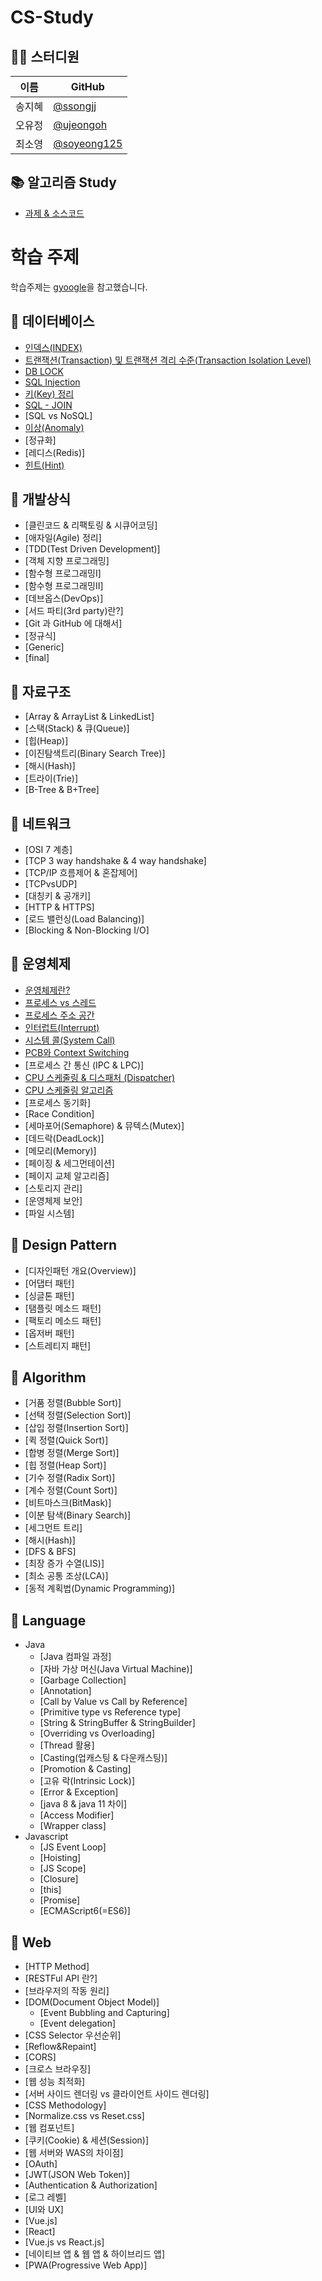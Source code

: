 # CS-Study


## 👨‍💻  스터디원

| 이름   | GitHub                                         |
| ------ | ---------------------------------------------- |
| 송지혜 | [@ssongjj](https://github.com/ssongjj) |
| 오유정 | [@ujeongoh](https://github.com/ujeongoh) |
| 최소영 | [@soyeong125](https://github.com/soyeong125) |


## 📚 알고리즘 Study

- [과제 & 소스코드](https://doc.clickup.com/9003125046/d/h/8ca1j9p-1182/90c5257cc64e0ba)

# 학습 주제
학습주제는 [gyoogle](https://github.com/gyoogle/tech-interview-for-developer)을 참고했습니다.

## 📌 데이터베이스
- [인덱스(INDEX)](https://github.com/amazinguss/cs_study/blob/main/DATABASE/Index.md)
- [트랜잭션(Transaction) 및 트랜잭션 격리 수준(Transaction Isolation Level)](https://github.com/amazinguss/cs_study/blob/main/DATABASE/Transaction.md)
- [DB LOCK](https://github.com/amazinguss/cs_study/blob/main/DATABASE/DB_lock.md)
- [SQL Injection](https://github.com/amazinguss/cs_study/blob/main/DATABASE/SQL%20Injection.md)
- [키(Key) 정리](https://github.com/amazinguss/cs_study/blob/main/DATABASE/Key_%EC%A0%95%EB%A6%AC)
- [SQL - JOIN](https://github.com/amazinguss/cs_study/blob/main/DATABASE/Join.md)
- [SQL vs NoSQL]
- [이상(Anomaly)](https://github.com/amazinguss/cs_study/blob/main/DATABASE/Anomaly.md)
- [정규화]
- [레디스(Redis)]
- [힌트(Hint)](https://github.com/amazinguss/cs_study/blob/main/DATABASE/Hint.md)

## 📌 개발상식

- [클린코드 & 리팩토링 & 시큐어코딩]
- [애자일(Agile) 정리]
- [TDD(Test Driven Development)]
- [객체 지향 프로그래밍]
- [함수형 프로그래밍Ⅰ]
- [함수형 프로그래밍Ⅱ]
- [데브옵스(DevOps)]
- [서드 파티(3rd party)란?]
- [Git 과 GitHub 에 대해서]
- [정규식]
- [Generic]
- [final]


## 📌 자료구조

- [Array & ArrayList & LinkedList]
- [스택(Stack) & 큐(Queue)]
- [힙(Heap)]
- [이진탐색트리(Binary Search Tree)]
- [해시(Hash)]
- [트라이(Trie)]
- [B-Tree & B+Tree]


## 📌 네트워크

- [OSI 7 계층]
- [TCP 3 way handshake & 4 way handshake]
- [TCP/IP 흐름제어 & 혼잡제어]
- [TCPvsUDP]
- [대칭키 & 공개키]
- [HTTP & HTTPS]
- [로드 밸런싱(Load Balancing)]
- [Blocking & Non-Blocking I/O]

  
## 📌 운영체제

- [운영체제란?](https://github.com/amazinguss/cs_study/blob/main/Operating%20System/operating_system.md)
- [프로세스 vs 스레드](https://github.com/amazinguss/cs_study/blob/main/Operating%20System/%ED%94%84%EB%A1%9C%EC%84%B8%EC%8A%A4%20vs%20%EC%8A%A4%EB%A0%88%EB%93%9C.md)
- [프로세스 주소 공간](https://github.com/amazinguss/cs_study/blob/main/Operating%20System/process_address_space.md)
- [인터럽트(Interrupt)](https://github.com/amazinguss/cs_study/blob/main/Operating%20System/%EC%9D%B8%ED%84%B0%EB%9F%BD%ED%8A%B8(Interrupt).md)
- [시스템 콜(System Call)](https://github.com/amazinguss/cs_study/blob/main/Operating%20System/%EC%8B%9C%EC%8A%A4%ED%85%9C%20%EC%BD%9C(System%20Call).md)
- [PCB와 Context Switching](https://github.com/amazinguss/cs_study/blob/main/Operating%20System/PCB%EC%99%80%20Context%20Switching.md)
- [프로세스 간 통신 (IPC & LPC)]
- [CPU 스케줄링 & 디스패처 (Dispatcher)](https://github.com/amazinguss/cs_study/blob/main/Operating%20System/CPU%20%EC%8A%A4%EC%BC%80%EC%A4%84%EB%A7%81%20%26%20%EB%94%94%EC%8A%A4%ED%8C%A8%EC%B2%98%20(Dispatcher).md)
- [CPU 스케줄링 알고리즘](https://github.com/amazinguss/cs_study/blob/main/Operating%20System/CPU%20%EC%8A%A4%EC%BC%80%EC%A4%84%EB%A7%81%20%EC%95%8C%EA%B3%A0%EB%A6%AC%EC%A6%98.md)
- [프로세스 동기화]
- [Race Condition]
- [세마포어(Semaphore) & 뮤텍스(Mutex)]
- [데드락(DeadLock)]
- [메모리(Memory)]
- [페이징 & 세그먼테이션]
- [페이지 교체 알고리즘]
- [스토리지 관리]
- [운영체제 보안]
- [파일 시스템]


## 📌 Design Pattern

- [디자인패턴 개요(Overview)]
- [어댑터 패턴]
- [싱글톤 패턴]
- [탬플릿 메소드 패턴]
- [팩토리 메소드 패턴]
- [옵저버 패턴]
- [스트레티지 패턴]



## 📌 Algorithm

- [거품 정렬(Bubble Sort)]
- [선택 정렬(Selection Sort)]
- [삽입 정렬(Insertion Sort)]
- [퀵 정렬(Quick Sort)]
- [합병 정렬(Merge Sort)]
- [힙 정렬(Heap Sort)]
- [기수 정렬(Radix Sort)]
- [계수 정렬(Count Sort)]
- [비트마스크(BitMask)]
- [이분 탐색(Binary Search)]
- [세그먼트 트리]
- [해시(Hash)]
- [DFS & BFS]
- [최장 증가 수열(LIS)]
- [최소 공통 조상(LCA)]
- [동적 계획법(Dynamic Programming)]



## 📌 Language

- Java
  - [Java 컴파일 과정]
  - [자바 가상 머신(Java Virtual Machine)]
  - [Garbage Collection]
  - [Annotation]
  - [Call by Value vs Call by Reference]
  - [Primitive type vs Reference type]
  - [String & StringBuffer & StringBuilder]
  - [Overriding vs Overloading]
  - [Thread 활용]
  - [Casting(업캐스팅 & 다운캐스팅)]
  - [Promotion & Casting]
  - [고유 락(Intrinsic Lock)]
  - [Error & Exception]
  - [java 8 & java 11 차이]
  - [Access Modifier]
  - [Wrapper class]
- Javascript
  - [JS Event Loop]
  - [Hoisting]
  - [JS Scope]
  - [Closure]
  - [this]
  - [Promise]
  - [ECMAScript6(=ES6)]



## 📌 Web

- [HTTP Method]
- [RESTFul API 란?]
- [브라우저의 작동 원리]
- [DOM(Document Object Model)]
  - [Event Bubbling and Capturing]
  - [Event delegation]
- [CSS Selector 우선순위]
- [Reflow&Repaint]
- [CORS]
- [크로스 브라우징]
- [웹 성능 최적화]
- [서버 사이드 렌더링 vs 클라이언트 사이드 렌더링]
- [CSS Methodology]
- [Normalize.css vs Reset.css]
- [웹 컴포넌트]
- [쿠키(Cookie) & 세션(Session)]
- [웹 서버와 WAS의 차이점]
- [OAuth]
- [JWT(JSON Web Token)]
- [Authentication & Authorization]
- [로그 레벨]
- [UI와 UX]
- [Vue.js]
- [React]
- [Vue.js vs React.js]
- [네이티브 앱 & 웹 앱 & 하이브리드 앱]
- [PWA(Progressive Web App)]
